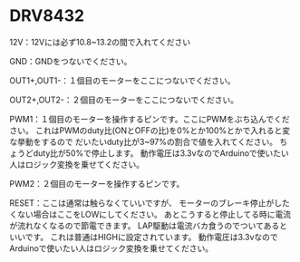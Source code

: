 # DRV8432
12V：12Vには必ず10.8~13.2の間で入れてください

GND：GNDをつないでください。

OUT1+,OUT1-：１個目のモーターをここにつないでください。

OUT2+,OUT2-：２個目のモーターをここにつないでください。

PWM1：１個目のモーターを操作するピンです。ここにPWMをぶち込んでください。
これはPWMのduty比(ONとOFFの比)を0%とか100%とかで入れると変な挙動をするので
だいたいduty比が3~97%の割合で値を入れてください。
ちょうどduty比が50%で停止します。
動作電圧は3.3vなのでArduinoで使いたい人はロジック変換を乗せてください。

PWM2：２個目のモーターを操作するピンです。

RESET：ここは通常は触らなくていいですが、
モーターのブレーキ停止がしたくない場合はここをLOWにしてください。
あとこうすると停止してる時に電流が流れなくなるので節電できます。
LAP駆動は電流バカ食うのでついてあるといいです。
これは普通はHIGHに設定されています。
動作電圧は3.3vなのでArduinoで使いたい人はロジック変換を乗せてください。

